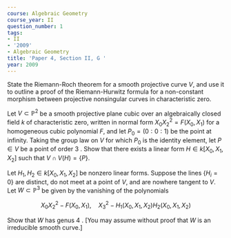 ```yaml
---
course: Algebraic Geometry
course_year: II
question_number: 1
tags:
- II
- '2009'
- Algebraic Geometry
title: 'Paper 4, Section II, G '
year: 2009
---
```




State the Riemann-Roch theorem for a smooth projective curve $V$, and use it to outline a proof of the Riemann-Hurwitz formula for a non-constant morphism between projective nonsingular curves in characteristic zero.

Let $V \subset \mathbb{P}^{2}$ be a smooth projective plane cubic over an algebraically closed field $k$ of characteristic zero, written in normal form $X_{0} X_{2}^{2}=F\left(X_{0}, X_{1}\right)$ for a homogeneous cubic polynomial $F$, and let $P_{0}=(0: 0: 1)$ be the point at infinity. Taking the group law on $V$ for which $P_{0}$ is the identity element, let $P \in V$ be a point of order 3 . Show that there exists a linear form $H \in k\left[X_{0}, X_{1}, X_{2}\right]$ such that $V \cap V(H)=\{P\}$.

Let $H_{1}, H_{2} \in k\left[X_{0}, X_{1}, X_{2}\right]$ be nonzero linear forms. Suppose the lines $\left\{H_{i}=0\right\}$ are distinct, do not meet at a point of $V$, and are nowhere tangent to $V$. Let $W \subset \mathbb{P}^{3}$ be given by the vanishing of the polynomials

$$X_{0} X_{2}^{2}-F\left(X_{0}, X_{1}\right), \quad X_{3}^{2}-H_{1}\left(X_{0}, X_{1}, X_{2}\right) H_{2}\left(X_{0}, X_{1}, X_{2}\right)$$

Show that $W$ has genus 4 . [You may assume without proof that $W$ is an irreducible smooth curve.]